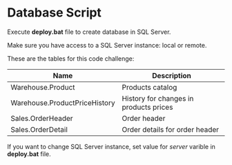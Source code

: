 # Database Script

Execute **deploy.bat** file to create database in SQL Server.

Make sure you have access to a SQL Server instance: local or remote.

These are the tables for this code challenge:

|Name|Description|
|----|-----------|
|Warehouse.Product|Products catalog|
|Warehouse.ProductPriceHistory|History for changes in products prices|
|Sales.OrderHeader|Order header|
|Sales.OrderDetail|Order details for order header|

If you want to change SQL Server instance, set value for *server* varible in **deploy.bat** file.
